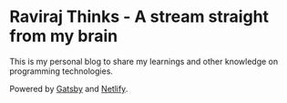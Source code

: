 <h1>
 Raviraj Thinks - A stream straight from my brain
</h1>

This is my personal blog to share my learnings and other knowledge on programming technologies.

Powered by [Gatsby](https://www.gatsbyjs.com) and [Netlify](https://www.netlify.com).
